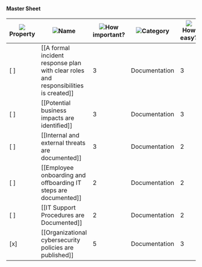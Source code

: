 #### Master Sheet

|![](https://www.notion.so/icons/checkmark-square_gray.svg)Property|![](https://www.notion.so/icons/font_gray.svg)Name|![](https://www.notion.so/icons/hashtag_gray.svg)How important?|![](https://www.notion.so/icons/list_gray.svg)Category|![](https://www.notion.so/icons/hashtag_gray.svg)How easy?|
|---|---|---|---|---|
|[ ]|[[A formal incident response plan with clear roles and responsibilities is created]]|3|Documentation|3|
|[ ]|[[Potential business impacts are identified]]|3|Documentation|3|
|[ ]|[[Internal and external threats are documented]]|3|Documentation|2|
|[ ]|[[Employee onboarding and offboarding IT steps are documented]]|2|Documentation|2|
|[ ]|[[IT Support Procedures are Documented]]|2|Documentation|2|
|[x]|[[Organizational cybersecurity policies are published]]|5|Documentation|3|